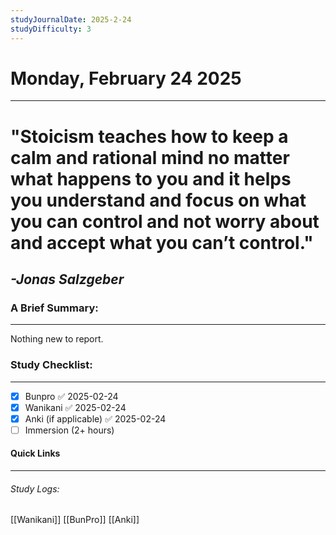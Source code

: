 ```yaml
---
studyJournalDate: 2025-2-24
studyDifficulty: 3
---
```


# Monday, February 24 2025
---
# "Stoicism teaches how to keep a calm and rational mind no matter what happens to you and it helps you understand and focus on what you can control and not worry about and accept what you can’t control."

## *-Jonas Salzgeber*


### A Brief Summary:
---
Nothing new to report.

### Study Checklist:
---
- [x] Bunpro ✅ 2025-02-24
- [x] Wanikani ✅ 2025-02-24
- [x] Anki (if applicable) ✅ 2025-02-24
- [ ] Immersion (2+ hours)

#### Quick Links
---
###### Study Logs:
[[Wanikani]]
[[BunPro]]
[[Anki]]